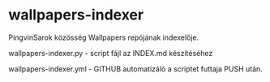 # wallpapers-indexer
PingvinSarok közösség Wallpapers repójának indexelője.

wallpapers-indexer.py	- script fájl az INDEX.md készítéséhez

wallpapers-indexer.yml	- GITHUB automatizáló a scriptet futtaja PUSH után.

